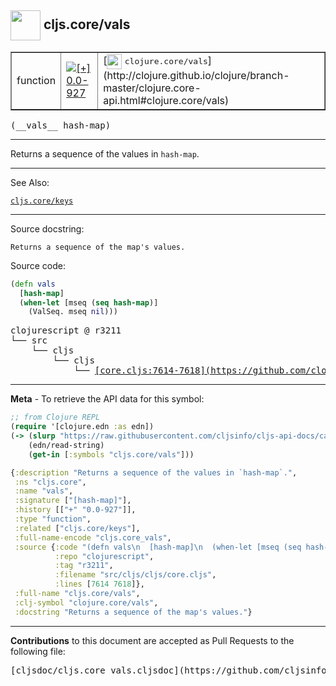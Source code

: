 ## <img width="48px" valign="middle" src="http://i.imgur.com/Hi20huC.png"> cljs.core/vals

 <table border="1">
<tr>

<td>function</td>
<td><a href="https://github.com/cljsinfo/cljs-api-docs/tree/0.0-927"><img valign="middle" alt="[+] 0.0-927" src="https://img.shields.io/badge/+-0.0--927-lightgrey.svg"></a> </td>
<td>
[<img height="24px" valign="middle" src="http://i.imgur.com/1GjPKvB.png"> <samp>clojure.core/vals</samp>](http://clojure.github.io/clojure/branch-master/clojure.core-api.html#clojure.core/vals)
</td>
</tr>
</table>

 <samp>
(__vals__ hash-map)<br>
</samp>

---

Returns a sequence of the values in `hash-map`.

---


See Also:

[`cljs.core/keys`](cljs.core_keys.md)<br>

---

Source docstring:

```
Returns a sequence of the map's values.
```

Source code:

```clj
(defn vals
  [hash-map]
  (when-let [mseq (seq hash-map)]
    (ValSeq. mseq nil)))
```

 <pre>
clojurescript @ r3211
└── src
    └── cljs
        └── cljs
            └── <ins>[core.cljs:7614-7618](https://github.com/clojure/clojurescript/blob/r3211/src/cljs/cljs/core.cljs#L7614-L7618)</ins>
</pre>


---

__Meta__ - To retrieve the API data for this symbol:

```clj
;; from Clojure REPL
(require '[clojure.edn :as edn])
(-> (slurp "https://raw.githubusercontent.com/cljsinfo/cljs-api-docs/catalog/cljs-api.edn")
    (edn/read-string)
    (get-in [:symbols "cljs.core/vals"]))
```

```clj
{:description "Returns a sequence of the values in `hash-map`.",
 :ns "cljs.core",
 :name "vals",
 :signature ["[hash-map]"],
 :history [["+" "0.0-927"]],
 :type "function",
 :related ["cljs.core/keys"],
 :full-name-encode "cljs.core_vals",
 :source {:code "(defn vals\n  [hash-map]\n  (when-let [mseq (seq hash-map)]\n    (ValSeq. mseq nil)))",
          :repo "clojurescript",
          :tag "r3211",
          :filename "src/cljs/cljs/core.cljs",
          :lines [7614 7618]},
 :full-name "cljs.core/vals",
 :clj-symbol "clojure.core/vals",
 :docstring "Returns a sequence of the map's values."}

```

---

__Contributions__ to this document are accepted as Pull Requests to the following file:

 <pre>
[cljsdoc/cljs.core_vals.cljsdoc](https://github.com/cljsinfo/cljs-api-docs/blob/master/cljsdoc/cljs.core_vals.cljsdoc)
</pre>


